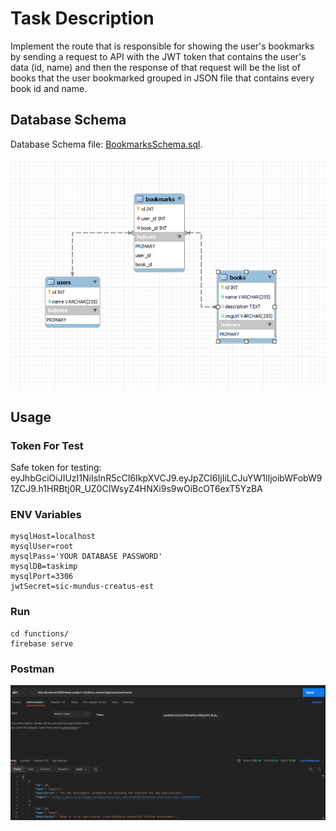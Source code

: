 # Task Description
Implement the route that is responsible for showing the user's bookmarks by sending a request to API with the JWT token that contains the user's data (id, name) and then the response of that request will be the list of books that the user bookmarked grouped in JSON file that contains every book id and name.

## Database Schema 
Database Schema file: [BookmarksSchema.sql](BookmarksSchema.sql).

![Schema Picture](./DatabaseDigram.png)
## Usage
### Token For Test
Safe token for testing: eyJhbGciOiJIUzI1NiIsInR5cCI6IkpXVCJ9.eyJpZCI6IjIiLCJuYW1lIjoibWFobW91ZCJ9.h1HRBtj0R_UZ0CIWsyZ4HNXi9s9wOiBcOT6exT5YzBA
### ENV Variables
```
mysqlHost=localhost
mysqlUser=root
mysqlPass='YOUR DATABASE PASSWORD'
mysqlDB=taskimp
mysqlPort=3306
jwtSecret=sic-mundus-creatus-est
```
### Run
```
cd functions/
firebase serve
```
### Postman
![Run Picture](./TestRoutePostman.png)